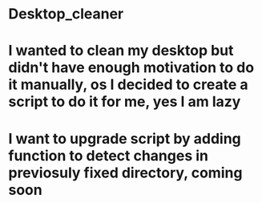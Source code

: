 # Desktop_cleaner
# I wanted to clean my desktop but didn't have enough motivation to do it manually, os I decided to create a script to do it for me, yes I am lazy
# I want to upgrade script by adding function to detect changes in previosuly fixed directory, coming soon